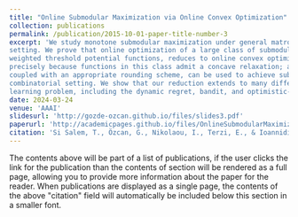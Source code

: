 ```yaml
---
title: "Online Submodular Maximization via Online Convex Optimization"
collection: publications
permalink: /publication/2015-10-01-paper-title-number-3
excerpt: 'We study monotone submodular maximization under general matroid constraints in the online
setting. We prove that online optimization of a large class of submodular functions, namely,
weighted threshold potential functions, reduces to online convex optimization (OCO). This is
precisely because functions in this class admit a concave relaxation; as a result, OCO policies,
coupled with an appropriate rounding scheme, can be used to achieve sublinear regret in the
combinatorial setting. We show that our reduction extends to many different versions of the online
learning problem, including the dynamic regret, bandit, and optimistic-learning settings.'
date: 2024-03-24
venue: 'AAAI'
slidesurl: 'http://gozde-ozcan.github.io/files/slides3.pdf'
paperurl: 'http://academicpages.github.io/files/OnlineSubmodularMaximizationViaOnlineConvexOptimization.pdf'
citation: 'Si Salem, T., Özcan, G., Nikolaou, I., Terzi, E., & Ioannidis, S. (2024). &quot;Online Submodular Maximization via Online Convex Optimization.&quot; <i>Proceedings of the AAAI Conference on Artificial Intelligence</i>. 38(13).'
---
```


The contents above will be part of a list of publications, if the user clicks the link for the publication than the contents of section will be rendered as a full page, allowing you to provide more information about the paper for the reader. When publications are displayed as a single page, the contents of the above "citation" field will automatically be included below this section in a smaller font.
